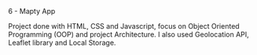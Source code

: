 6 - Mapty App

Project done with HTML, CSS and Javascript, focus on Object Oriented Programming (OOP) and project Architecture.
I also used Geolocation API, Leaflet library and Local Storage.
